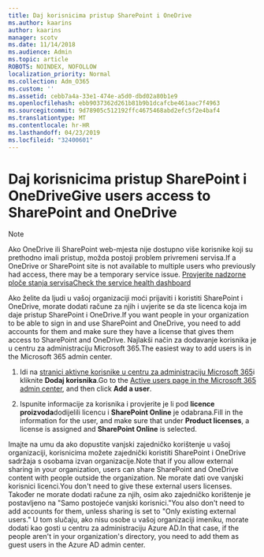 ```yaml
---
title: Daj korisnicima pristup SharePoint i OneDrive
ms.author: kaarins
author: kaarins
manager: scotv
ms.date: 11/14/2018
ms.audience: Admin
ms.topic: article
ROBOTS: NOINDEX, NOFOLLOW
localization_priority: Normal
ms.collection: Adm_O365
ms.custom: ''
ms.assetid: cebb7a4a-33e1-474e-a5d0-dbd02a80b1e9
ms.openlocfilehash: ebb9037362d261b81b9b1dcafcbe461aac7f4963
ms.sourcegitcommit: 9d78905c512192ffc4675468abd2efc5f2e4baf4
ms.translationtype: MT
ms.contentlocale: hr-HR
ms.lasthandoff: 04/23/2019
ms.locfileid: "32400601"
---
```

# <a name="give-users-access-to-sharepoint-and-onedrive"></a><span data-ttu-id="ca904-102">Daj korisnicima pristup SharePoint i OneDrive</span><span class="sxs-lookup"><span data-stu-id="ca904-102">Give users access to SharePoint and OneDrive</span></span>

> [!NOTE]
> <span data-ttu-id="ca904-103">Ako OneDrive ili SharePoint web-mjesta nije dostupno više korisnike koji su prethodno imali pristup, možda postoji problem privremeni servisa.</span><span class="sxs-lookup"><span data-stu-id="ca904-103">If a OneDrive or SharePoint site is not available to multiple users who previously had access, there may be a temporary service issue.</span></span> [<span data-ttu-id="ca904-104">Provjerite nadzorne ploče stanja servisa</span><span class="sxs-lookup"><span data-stu-id="ca904-104">Check the service health dashboard</span></span>](https://portal.office.com/adminportal/home#/servicehealth)
  
<span data-ttu-id="ca904-105">Ako želite da ljudi u vašoj organizaciji moći prijaviti i koristiti SharePoint i OneDrive, morate dodati račune za njih i uvjerite se da ste licenca koja im daje pristup SharePoint i OneDrive.</span><span class="sxs-lookup"><span data-stu-id="ca904-105">If you want people in your organization to be able to sign in and use SharePoint and OneDrive, you need to add accounts for them and make sure they have a license that gives them access to SharePoint and OneDrive.</span></span> <span data-ttu-id="ca904-106">Najlakši način za dodavanje korisnika je u centru za administraciju Microsoft 365.</span><span class="sxs-lookup"><span data-stu-id="ca904-106">The easiest way to add users is in the Microsoft 365 admin center.</span></span>
  
1. <span data-ttu-id="ca904-107">Idi na [stranici aktivne korisnike u centru za administraciju Microsoft 365](https://portal.office.com/adminportal/home#/users)i kliknite **Dodaj korisnika**.</span><span class="sxs-lookup"><span data-stu-id="ca904-107">Go to the [Active users page in the Microsoft 365 admin center](https://portal.office.com/adminportal/home#/users), and then click **Add a user**.</span></span>
    
2. <span data-ttu-id="ca904-108">Ispunite informacije za korisnika i provjerite je li pod **licence proizvoda**dodijelili licencu i **SharePoint Online** je odabrana.</span><span class="sxs-lookup"><span data-stu-id="ca904-108">Fill in the information for the user, and make sure that under **Product licenses**, a license is assigned and **SharePoint Online** is selected.</span></span> 
    
<span data-ttu-id="ca904-109">Imajte na umu da ako dopustite vanjski zajedničko korištenje u vašoj organizaciji, korisnicima možete zajednički koristiti SharePoint i OneDrive sadržaja s osobama izvan organizacije.</span><span class="sxs-lookup"><span data-stu-id="ca904-109">Note that if you allow external sharing in your organization, users can share SharePoint and OneDrive content with people outside the organization.</span></span> <span data-ttu-id="ca904-110">Ne morate dati ove vanjski korisnici licenci.</span><span class="sxs-lookup"><span data-stu-id="ca904-110">You don't need to give these external users licenses.</span></span> <span data-ttu-id="ca904-111">Također ne morate dodati račune za njih, osim ako zajedničko korištenje je postavljeno na "Samo postojeće vanjski korisnici."</span><span class="sxs-lookup"><span data-stu-id="ca904-111">You also don't need to add accounts for them, unless sharing is set to "Only existing external users."</span></span> <span data-ttu-id="ca904-112">U tom slučaju, ako nisu osobe u vašoj organizaciji imeniku, morate dodati kao gosti u centru za administraciju Azure AD.</span><span class="sxs-lookup"><span data-stu-id="ca904-112">In that case, if the people aren't in your organization's directory, you need to add them as guest users in the Azure AD admin center.</span></span>
  

